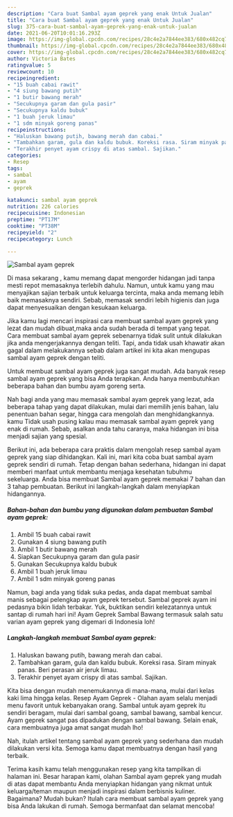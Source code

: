 ```yaml
---
description: "Cara buat Sambal ayam geprek yang enak Untuk Jualan"
title: "Cara buat Sambal ayam geprek yang enak Untuk Jualan"
slug: 375-cara-buat-sambal-ayam-geprek-yang-enak-untuk-jualan
date: 2021-06-20T10:01:16.293Z
image: https://img-global.cpcdn.com/recipes/28c4e2a7844ee383/680x482cq70/sambal-ayam-geprek-foto-resep-utama.jpg
thumbnail: https://img-global.cpcdn.com/recipes/28c4e2a7844ee383/680x482cq70/sambal-ayam-geprek-foto-resep-utama.jpg
cover: https://img-global.cpcdn.com/recipes/28c4e2a7844ee383/680x482cq70/sambal-ayam-geprek-foto-resep-utama.jpg
author: Victoria Bates
ratingvalue: 5
reviewcount: 10
recipeingredient:
- "15 buah cabai rawit"
- "4 siung bawang putih"
- "1 butir bawang merah"
- "Secukupnya garam dan gula pasir"
- "Secukupnya kaldu bubuk"
- "1 buah jeruk limau"
- "1 sdm minyak goreng panas"
recipeinstructions:
- "Haluskan bawang putih, bawang merah dan cabai."
- "Tambahkan garam, gula dan kaldu bubuk. Koreksi rasa. Siram minyak panas. Beri perasan air jeruk limau."
- "Terakhir penyet ayam crispy di atas sambal. Sajikan."
categories:
- Resep
tags:
- sambal
- ayam
- geprek

katakunci: sambal ayam geprek 
nutrition: 226 calories
recipecuisine: Indonesian
preptime: "PT17M"
cooktime: "PT38M"
recipeyield: "2"
recipecategory: Lunch

---
```



![Sambal ayam geprek](https://img-global.cpcdn.com/recipes/28c4e2a7844ee383/680x482cq70/sambal-ayam-geprek-foto-resep-utama.jpg)

Di masa  sekarang , kamu memang dapat mengorder hidangan jadi tanpa mesti repot memasaknya terlebih dahulu. Namun, untuk kamu yang mau menyajikan sajian terbaik untuk keluarga tercinta, maka anda memang lebih baik memasaknya sendiri. Sebab, memasak sendiri lebih higienis dan juga dapat menyesuaikan dengan kesukaan keluarga.

Jika kamu lagi mencari inspirasi cara membuat sambal ayam geprek yang lezat dan mudah dibuat,maka anda sudah berada di tempat yang tepat. Cara membuat sambal ayam geprek  sebenarnya tidak sulit untuk dilakukan jika anda mengerjakannya dengan teliti. Tapi, anda tidak usah khawatir akan gagal dalam melakukannya 
sebab dalam artikel ini kita akan mengupas sambal ayam geprek dengan teliti.  

Untuk membuat sambal ayam geprek juga sangat mudah. Ada banyak resep sambal ayam geprek yang bisa Anda terapkan. Anda hanya membutuhkan beberapa bahan dan bumbu ayam goreng serta.

Nah bagi anda yang mau memasak sambal ayam geprek yang lezat, ada beberapa tahap yang dapat dilakukan, mulai dari memilih jenis bahan, lalu penentuan bahan segar, hingga cara mengolah dan menghidangkannya. kamu Tidak usah pusing kalau mau memasak sambal ayam geprek yang enak di rumah. Sebab, asalkan anda  tahu caranya, maka hidangan ini bisa menjadi sajian yang spesial.

Berikut ini, ada beberapa cara praktis  dalam mengolah resep sambal ayam geprek yang siap dihidangkan. Kali ini, mari kita coba buat sambal ayam geprek sendiri di rumah. Tetap dengan bahan sederhana, hidangan ini dapat memberi manfaat untuk membantu menjaga kesehatan tubuhmu sekeluarga. Anda bisa membuat Sambal ayam geprek memakai 7 bahan dan 3 tahap pembuatan. Berikut ini langkah-langkah dalam menyiapkan hidangannya.

<!--inarticleads1-->

##### Bahan-bahan dan bumbu yang digunakan dalam pembuatan Sambal ayam geprek:

1. Ambil 15 buah cabai rawit
1. Gunakan 4 siung bawang putih
1. Ambil 1 butir bawang merah
1. Siapkan Secukupnya garam dan gula pasir
1. Gunakan Secukupnya kaldu bubuk
1. Ambil 1 buah jeruk limau
1. Ambil 1 sdm minyak goreng panas


Namun, bagi anda yang tidak suka pedas, anda dapat membuat sambal manis sebagai pelengkap ayam geprek tersebut. Sambal geprek ayam ini pedasnya bikin lidah terbakar. Yuk, buktikan sendiri kelezatannya untuk santap di rumah hari ini! Ayam Geprek Sambal Bawang termasuk salah satu varian ayam geprek yang digemari di Indonesia loh! 

<!--inarticleads2-->

##### Langkah-langkah membuat Sambal ayam geprek:

1. Haluskan bawang putih, bawang merah dan cabai.
1. Tambahkan garam, gula dan kaldu bubuk. Koreksi rasa. Siram minyak panas. Beri perasan air jeruk limau.
1. Terakhir penyet ayam crispy di atas sambal. Sajikan.


Kita bisa dengan mudah menemukannya di mana-mana, mulai dari kelas kaki lima hingga kelas. Resep Ayam Geprek - Olahan ayam selalu menjadi menu favorit untuk kebanyakan orang. Sambal untuk ayam geprek itu sendiri beragam, mulai dari sambal goang, sambal bawang, sambal kencur. Ayam geprek sangat pas dipadukan dengan sambal bawang. Selain enak, cara membuatnya juga amat sangat mudah lho! 

Nah, itulah artikel tentang  sambal ayam geprek  yang sederhana dan mudah dilakukan versi kita. Semoga kamu dapat membuatnya dengan hasil yang terbaik. 

Terima kasih kamu telah menggunakan resep yang kita tampilkan di halaman ini. Besar harapan kami, olahan  Sambal ayam geprek yang mudah di atas dapat membantu Anda menyiapkan hidangan yang nikmat untuk keluarga/teman maupun menjadi inspirasi dalam berbisnis kuliner. Bagaimana? Mudah bukan? Itulah cara membuat sambal ayam geprek yang bisa Anda lakukan di rumah. Semoga bermanfaat dan selamat mencoba!

